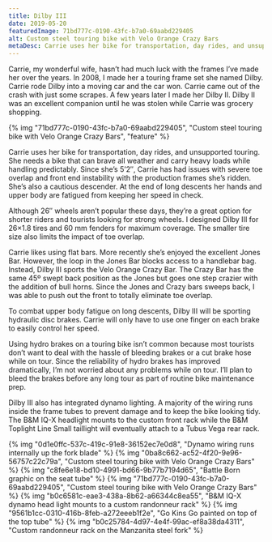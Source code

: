 ```yaml
---
title: Dilby III
date: 2019-05-20
featuredImage: 71bd777c-0190-43fc-b7a0-69aabd229405
alt: Custom steel touring bike with Velo Orange Crazy Bars
metaDesc: Carrie uses her bike for transportation, day rides, and unsupported touring. She needs a bike that can brave all weather.
---
```

Carrie, my wonderful wife, hasn’t had much luck with the frames I’ve made her over the years. In 2008, I made her a touring frame set she named Dilby. Carrie rode Dilby into a moving car and the car won. Carrie came out of the crash with just some scrapes. A few years later I made her Dilby II. Dilby II was an excellent companion until he was stolen while Carrie was grocery shopping.

{% img "71bd777c-0190-43fc-b7a0-69aabd229405", "Custom steel touring bike with Velo Orange Crazy Bars", "feature" %}

Carrie uses her bike for transportation, day rides, and unsupported touring. She needs a bike that can brave all weather and carry heavy loads while handling predictably. Since she’s 5’2″, Carrie has had issues with severe toe overlap and front end instability with the production frames she’s ridden. She’s also a cautious descender. At the end of long descents her hands and upper body are fatigued from keeping her speed in check.

Although 26″ wheels aren’t popular these days, they’re a great option for shorter riders and tourists looking for strong wheels. I designed Dilby III for 26×1.8 tires and 60 mm fenders for maximum coverage. The smaller tire size also limits the impact of toe overlap.

Carrie likes using flat bars. More recently she’s enjoyed the excellent Jones Bar. However, the loop in the Jones Bar blocks access to a handlebar bag. Instead, Dilby III sports the Velo Orange Crazy Bar. The Crazy Bar has the same 45º swept back position as the Jones but goes one step crazier with the addition of bull horns. Since the Jones and Crazy bars sweeps back, I was able to push out the front to totally eliminate toe overlap.

To combat upper body fatigue on long descents, Dilby III will be sporting hydraulic disc brakes. Carrie will only have to use one finger on each brake to easily control her speed.

Using hydro brakes on a touring bike isn’t common because most tourists don’t want to deal with the hassle of bleeding brakes or a cut brake hose while on tour. Since the reliability of hydro brakes has improved dramatically, I’m not worried about any problems while on tour. I’ll plan to bleed the brakes before any long tour as part of routine bike maintenance prep.

Dilby III also has integrated dynamo lighting. A majority of the wiring runs inside the frame tubes to prevent damage and to keep the bike looking tidy. The B&amp;M IQ-X headlight mounts to the custom front rack while the B&amp;M Toplight Line Small taillight will eventually attach to a Tubus Vega rear rack.

{% img "0d1e0ffc-537c-419c-91e8-36152ec7e0d8", "Dynamo wiring runs internally up the fork blade" %}
{% img "0ba8c662-ac52-4f20-9e96-56757c22c79a", "Custom steel touring bike with Velo Orange Crazy Bars" %}
{% img "c8fe6e18-bd10-4991-bd66-9b77b7194d65", "Battle Born graphic on the seat tube" %}
{% img "71bd777c-0190-43fc-b7a0-69aabd229405", "Custom steel touring bike with Velo Orange Crazy Bars" %}
{% img "b0c6581c-eae3-438a-8b62-a66344c8ea55", "B&M IQ-X dynamo head light mounts to a custom randonneur rack" %}
{% img "9561b1cc-0310-416b-8feb-a272eeeb1f2e", "Go Kins Go painted on top of the top tube" %}
{% img "b0c25784-4d97-4e4f-99ac-ef8a38da4311", "Custom randonneur rack on the Manzanita steel fork" %}
